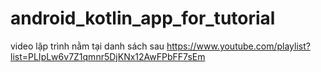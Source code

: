 # android_kotlin_app_for_tutorial

video lập trình nằm tại danh sách sau 
https://www.youtube.com/playlist?list=PLIpLw6v7Z1qmnr5DjKNx12AwFPbFF7sEm
